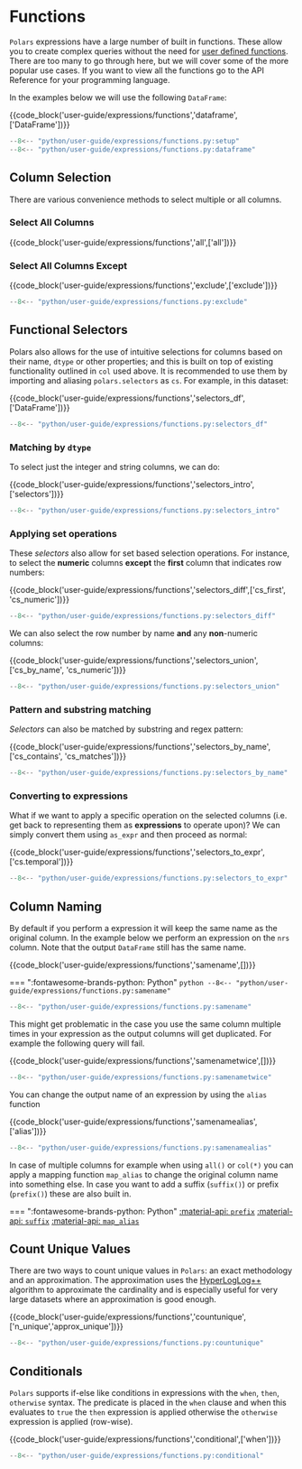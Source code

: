 # Functions

`Polars` expressions have a large number of built in functions. These allow you to create complex queries without the need for [user defined functions](user-defined-functions.md). There are too many to go through here, but we will cover some of the more popular use cases. If you want to view all the functions go to the API Reference for your programming language.

In the examples below we will use the following `DataFrame`:

{{code_block('user-guide/expressions/functions','dataframe',['DataFrame'])}}

```python exec="on" result="text" session="user-guide/functions"
--8<-- "python/user-guide/expressions/functions.py:setup"
--8<-- "python/user-guide/expressions/functions.py:dataframe"
```

## Column Selection

There are various convenience methods to select multiple or all columns. 

### Select All Columns

{{code_block('user-guide/expressions/functions','all',['all'])}}


### Select All Columns Except

{{code_block('user-guide/expressions/functions','exclude',['exclude'])}}

```python exec="on" result="text" session="user-guide/functions"
--8<-- "python/user-guide/expressions/functions.py:exclude"
```

## Functional Selectors

Polars also allows for the use of intuitive selections for columns based on their name, `dtype` or other properties; and this is built on top of existing functionality outlined in `col` used above. It is recommended to use them by importing and aliasing `polars.selectors` as `cs`. For example, in this dataset:

{{code_block('user-guide/expressions/functions','selectors_df',['DataFrame'])}}

```python exec="on" result="text" session="user-guide/functions"
--8<-- "python/user-guide/expressions/functions.py:selectors_df"
```

### Matching by `dtype`

To select just the integer and string columns, we can do:

{{code_block('user-guide/expressions/functions','selectors_intro',['selectors'])}}

```python exec="on" result="text" session="user-guide/functions"
--8<-- "python/user-guide/expressions/functions.py:selectors_intro"
```

### Applying set operations

These *selectors* also allow for set based selection operations. For instance, to select the **numeric** columns **except** the **first** column that indicates row numbers:

{{code_block('user-guide/expressions/functions','selectors_diff',['cs_first', 'cs_numeric'])}}

```python exec="on" result="text" session="user-guide/functions"
--8<-- "python/user-guide/expressions/functions.py:selectors_diff"
```

We can also select the row number by name **and** any **non**-numeric columns:

{{code_block('user-guide/expressions/functions','selectors_union',['cs_by_name', 'cs_numeric'])}}

```python exec="on" result="text" session="user-guide/functions"
--8<-- "python/user-guide/expressions/functions.py:selectors_union"
```

### Pattern and substring matching

*Selectors* can also be matched by substring and regex pattern:

{{code_block('user-guide/expressions/functions','selectors_by_name',['cs_contains', 'cs_matches'])}}

```python exec="on" result="text" session="user-guide/functions"
--8<-- "python/user-guide/expressions/functions.py:selectors_by_name"
```

### Converting to expressions

What if we want to apply a specific operation on the selected columns (i.e. get back to representing them as **expressions** to operate upon)? We can simply convert them using `as_expr` and then proceed as normal:

{{code_block('user-guide/expressions/functions','selectors_to_expr',['cs.temporal'])}}

```python exec="on" result="text" session="user-guide/functions"
--8<-- "python/user-guide/expressions/functions.py:selectors_to_expr"
```

## Column Naming

By default if you perform a expression it will keep the same name as the original column. In the example below we perform an expression on the `nrs` column. Note that the output `DataFrame` still has the same name.

{{code_block('user-guide/expressions/functions','samename',[])}}

=== ":fontawesome-brands-python: Python"
    ``` python
    --8<-- "python/user-guide/expressions/functions.py:samename"
    ```

```python exec="on" result="text" session="user-guide/functions"
--8<-- "python/user-guide/expressions/functions.py:samename"
```

This might get problematic in the case you use the same column multiple times in your expression as the output columns will get duplicated. For example the following query will fail.

{{code_block('user-guide/expressions/functions','samenametwice',[])}}

```python exec="on" result="text" session="user-guide/functions"
--8<-- "python/user-guide/expressions/functions.py:samenametwice"
```

You can change the output name of an expression by using the `alias` function 

{{code_block('user-guide/expressions/functions','samenamealias',['alias'])}}

```python exec="on" result="text" session="user-guide/functions"
--8<-- "python/user-guide/expressions/functions.py:samenamealias"
```

In case of multiple columns for example when using `all()` or `col(*)` you can apply a mapping function `map_alias`  to change the original column name into something else. In case you want to add a suffix (`suffix()`) or prefix (`prefix()`) these are also built in. 

=== ":fontawesome-brands-python: Python"
    [:material-api:  `prefix`](https://pola-rs.github.io/polars/py-polars/html/reference/expressions/api/polars.Expr.prefix.html)
    [:material-api:  `suffix`](https://pola-rs.github.io/polars/py-polars/html/reference/expressions/api/polars.Expr.suffix.html)
    [:material-api:  `map_alias`](https://pola-rs.github.io/polars/py-polars/html/reference/expressions/api/polars.Expr.map_alias.html)

## Count Unique Values

There are two ways to count unique values in `Polars`: an exact methodology and an approximation. The approximation uses the [HyperLogLog++](https://en.wikipedia.org/wiki/HyperLogLog) algorithm to approximate the cardinality and is especially useful for very large datasets where an approximation is good enough.


{{code_block('user-guide/expressions/functions','countunique',['n_unique','approx_unique'])}}

```python exec="on" result="text" session="user-guide/functions"
--8<-- "python/user-guide/expressions/functions.py:countunique"
```

## Conditionals

`Polars` supports if-else like conditions in expressions with the `when`, `then`, `otherwise` syntax. The predicate is placed in the `when` clause and when this evaluates to `true` the `then` expression is applied otherwise the `otherwise` expression is applied (row-wise).

{{code_block('user-guide/expressions/functions','conditional',['when'])}}

```python exec="on" result="text" session="user-guide/functions"
--8<-- "python/user-guide/expressions/functions.py:conditional"
```
